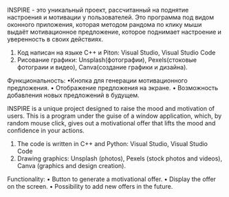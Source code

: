 INSPIRE - это уникальный проект, рассчитанный на поднятие настроения и мотивации у пользователей. Это программа под видом оконного приложения, которая методом рандома по клику мыши выдаёт мотивационное предложение, которое поднимает настроение и уверенность в своих действиях.
1. Код написан на языке C++ и Piton: Visual Studio, Visual Studio Code
2. Рисование графики: Unsplash(фотографии), Pexels(стоковые фотограии и видео), Canva(создание графики и дизайна).

Функциональность:
•Кнопка для генерации мотивационного предложения.
• Отображение предложения на экране.
• Возможность добавления новых предложений в будущем.

INSPIRE is a unique project designed to raise the mood and motivation of users. This is a program under the guise of a window application, which, by random mouse click, gives out a motivational offer that lifts the mood and confidence in your actions.
1. The code is written in C++ and Python: Visual Studio, Visual Studio Code
2. Drawing graphics: Unsplash (photos), Pexels (stock photos and videos), Canva (graphics and design creation).

Functionality:
• Button to generate a motivational offer.
• Display the offer on the screen.
• Possibility to add new offers in the future.
     

